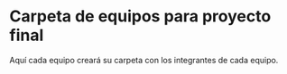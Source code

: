 # Carpeta de equipos para proyecto final

Aquí cada equipo creará su carpeta con los integrantes de cada equipo.
